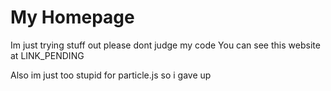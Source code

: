 <h1 id="my-homepage">My Homepage</h1>
<p>Im just trying stuff out please dont judge my code
You can see this website at LINK_PENDING</p>
<p>Also im just too stupid for particle.js so i gave up</p>